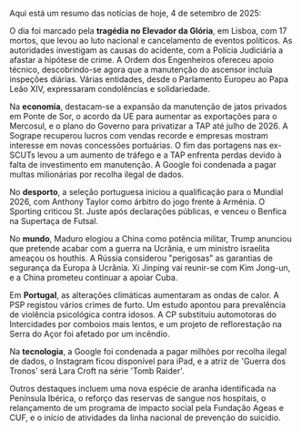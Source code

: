 Aqui está um resumo das notícias de hoje, 4 de setembro de 2025:

O dia foi marcado pela **tragédia no Elevador da Glória**, em Lisboa, com 17 mortos, que levou ao luto nacional e cancelamento de eventos políticos. As autoridades investigam as causas do acidente, com a Polícia Judiciária a afastar a hipótese de crime.  A Ordem dos Engenheiros ofereceu apoio técnico, descobrindo-se agora que a manutenção do ascensor incluía inspeções diárias. Várias entidades, desde o Parlamento Europeu ao Papa Leão XIV, expressaram condolências e solidariedade.

Na **economia**, destacam-se a expansão da manutenção de jatos privados em Ponte de Sor, o acordo da UE para aumentar as exportações para o Mercosul, e o plano do Governo para privatizar a TAP até julho de 2026. A Sogrape recuperou lucros com vendas recorde e empresas mostram interesse em novas concessões portuárias. O fim das portagens nas ex-SCUTs levou a um aumento de tráfego e a TAP enfrenta perdas devido à falta de investimento em manutenção. A Google foi condenada a pagar multas milionárias por recolha ilegal de dados.

No **desporto**, a seleção portuguesa iniciou a qualificação para o Mundial 2026, com Anthony Taylor como árbitro do jogo frente à Arménia. O Sporting criticou St. Juste após declarações públicas, e venceu o Benfica na Supertaça de Futsal.

No **mundo**, Maduro elogiou a China como potência militar, Trump anunciou que pretende acabar com a guerra na Ucrânia, e um ministro israelita ameaçou os houthis. A Rússia considerou "perigosas" as garantias de segurança da Europa à Ucrânia. Xi Jinping vai reunir-se com Kim Jong-un, e a China prometeu continuar a apoiar Cuba.

Em **Portugal**, as alterações climáticas aumentaram as ondas de calor. A PSP registou vários crimes de furto. Um estudo apontou para prevalência de violência psicológica contra idosos. A CP substituiu automotoras do Intercidades por comboios mais lentos, e um projeto de reflorestação na Serra do Açor foi afetado por um incêndio.

Na **tecnologia**, a Google foi condenada a pagar milhões por recolha ilegal de dados, o Instagram ficou disponível para iPad, e a atriz de 'Guerra dos Tronos' será Lara Croft na série 'Tomb Raider'.

Outros destaques incluem uma nova espécie de aranha identificada na Península Ibérica, o reforço das reservas de sangue nos hospitais, o relançamento de um programa de impacto social pela Fundação Ageas e CUF, e o início de atividades da linha nacional de prevenção do suicídio.